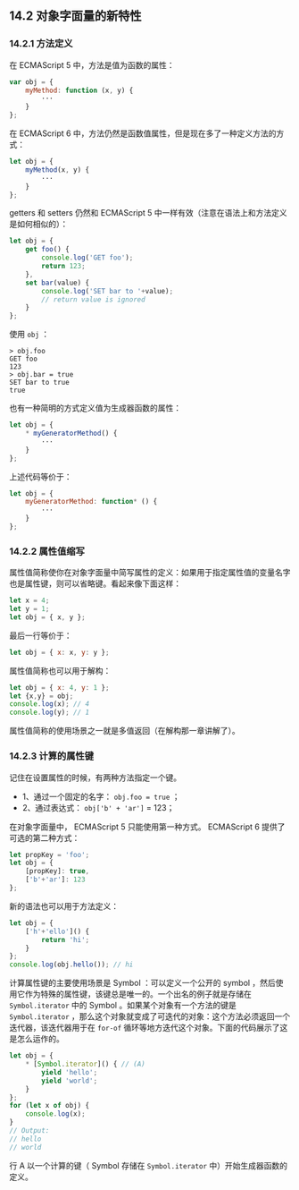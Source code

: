 ## 14.2 对象字面量的新特性

### 14.2.1 方法定义

在 ECMAScript 5 中，方法是值为函数的属性：

```js
var obj = {
    myMethod: function (x, y) {
        ···
    }
};
```

在 ECMAScript 6 中，方法仍然是函数值属性，但是现在多了一种定义方法的方式：

```js
let obj = {
    myMethod(x, y) {
        ···
    }
};
```

getters 和 setters 仍然和 ECMAScript 5 中一样有效（注意在语法上和方法定义是如何相似的）：

```js
let obj = {
    get foo() {
        console.log('GET foo');
        return 123;
    },
    set bar(value) {
        console.log('SET bar to '+value);
        // return value is ignored
    }
};
```

使用 `obj` ：

```
> obj.foo
GET foo
123
> obj.bar = true
SET bar to true
true
```

也有一种简明的方式定义值为生成器函数的属性：

```js
let obj = {
    * myGeneratorMethod() {
        ···
    }
};
```

上述代码等价于：

```js
let obj = {
    myGeneratorMethod: function* () {
        ···
    }
};
```

### 14.2.2 属性值缩写

属性值简称使你在对象字面量中简写属性的定义：如果用于指定属性值的变量名字也是属性键，则可以省略键。看起来像下面这样：

```js
let x = 4;
let y = 1;
let obj = { x, y };
```

最后一行等价于：

```js
let obj = { x: x, y: y };
```

属性值简称也可以用于解构：

```js
let obj = { x: 4, y: 1 };
let {x,y} = obj;
console.log(x); // 4
console.log(y); // 1
```

属性值简称的使用场景之一就是多值返回（在解构那一章讲解了）。

### 14.2.3 计算的属性键

记住在设置属性的时候，有两种方法指定一个键。

* 1、通过一个固定的名字： `obj.foo = true` ；
* 2、通过表达式： `obj['b' + 'ar']` = 123；

在对象字面量中， ECMAScript 5 只能使用第一种方式。 ECMAScript 6 提供了可选的第二种方式：

```js
let propKey = 'foo';
let obj = {
    [propKey]: true,
    ['b'+'ar']: 123
};
```

新的语法也可以用于方法定义：

```js
let obj = {
    ['h'+'ello']() {
        return 'hi';
    }
};
console.log(obj.hello()); // hi
```

计算属性键的主要使用场景是 Symbol ：可以定义一个公开的 symbol ，然后使用它作为特殊的属性键，该键总是唯一的。一个出名的例子就是存储在 `Symbol.iterator` 中的 Symbol 。如果某个对象有一个方法的键是 `Symbol.iterator` ，那么这个对象就变成了可迭代的对象：这个方法必须返回一个迭代器，该迭代器用于在 `for-of` 循环等地方迭代这个对象。下面的代码展示了这是怎么运作的。

```js
let obj = {
    * [Symbol.iterator]() { // (A)
        yield 'hello';
        yield 'world';
    }
};
for (let x of obj) {
    console.log(x);
}
// Output:
// hello
// world
```

行 A 以一个计算的键（ Symbol 存储在 `Symbol.iterator` 中）开始生成器函数的定义。